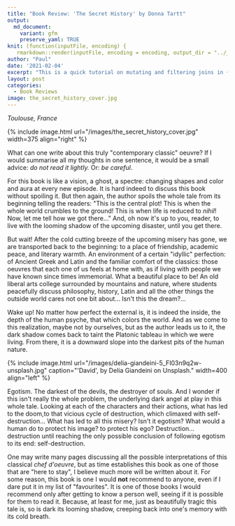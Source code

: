 ```yaml
---
title: "Book Review: 'The Secret History' by Donna Tartt"
output:
  md_document:
    variant: gfm
    preserve_yaml: TRUE
knit: (function(inputFile, encoding) {
   rmarkdown::render(inputFile, encoding = encoding, output_dir = "../_posts") })
author: "Paul"
date: '2021-02-04'
excerpt: "This is a quick tutorial on mutating and filtering joins in {dplyr}, as well as a discussion on how to think about them."
layout: post
categories:
  - Book Reviews
image: the_secret_history_cover.jpg
---
```


*Toulouse, France*

{% include image.html url="/images/the_secret_history_cover.jpg" width=375 align="right" %}

<style>
img[src*='#center'] { 
    display: block;
    margin: auto;
}
</style>

<script type="text/javascript" async
  src="https://cdn.mathjax.org/mathjax/latest/MathJax.js?config=TeX-MML-AM_CHTML">
</script>


What can one write about this truly "contemporary classic" oeuvre? If I would summarise all my thoughts in one sentence, it would be a small advice: *do not read it lightly.* Or: *be careful*.

For this book is like a vision, a ghost, a spectre: changing shapes and color and aura at every new episode. It is hard indeed to discuss this book without spoiling it. But then again, the author spoils the whole tale from its beginning telling the readers: "This is the central plot! This is when the whole world crumbles to the ground! This is when life is reduced to *nihil*! Now, let me tell how we got there..." And, oh now it's up to you, reader, to live with the looming shadow of the upcoming disaster, until you get there. 

But wait! After the cold cutting breeze of the upcoming misery has gone, we are transported back to the beginning: to a place of friendship, academic peace, and literary warmth. An environment of a certain "idyllic" perfection: of Ancient Greek and Latin and the familiar comfort of the classics: those oeuvres that each one of us feels at home with, as if living with people we have known since times immemorial. What a beautiful place to be! An old liberal arts college surrounded by mountains and nature, where students peacefully discuss philosophy, history, Latin and all the other things the outside world cares not one bit about... Isn't this the dream?... 

Wake up! No matter how perfect the external is, it is indeed the inside, the depth of the human psyche, that which colors the world. And as we come to this realization, maybe not by ourselves, but as the author leads us to it, the dark shadow comes back to taint the Platonic tableau in which we were living. From there, it is a downward slope into the darkest pits of the human nature. 

{% include image.html url="/images/delia-giandeini-5_FI03n9q2w-unsplash.jpg" caption="'David', by Delia Giandeini on Unsplash." width=400 align="left" %}

Egotism. The darkest of the devils, the destroyer of souls. And I wonder if this isn't really the whole problem, the underlying dark angel at play in this whole tale. Looking at each of the characters and their actions, what has led to the doom,to that vicious cycle of destruction, which climaxed with self-destruction... What has led to all this misery? Isn't it egotism? What would a human do to protect his image? to protect his ego? Destruction... destruction until reaching the only possible conclusion of following egotism to its end: self-destruction. 

One may write many pages discussing all the possible interpretations of this classical *chef d'oeuvre*, but as time establishes this book as one of those that are "here to stay", I believe much more will be written about it. For some reason, this book is one I would **not** recommend to anyone, even if I dare put it in my list of "favourites". It is one of those books I would recommend only after getting to know a person well, seeing if it is possible for them to read it. Because, at least for me, just as beautifully tragic this tale is, so is dark its looming shadow, creeping back into one's memory with its cold breath.